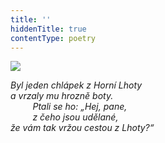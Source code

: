 ```yaml
---
title: ''
hiddenTitle: true
contentType: poetry
---
```


<section>

![](../Images/045.jpg)

_Byl jeden chlápek z Horní Lhoty  
a vrzaly mu hrozně boty.  
         Ptali se ho: „Hej, pane,  
         z čeho jsou udělané,  
že vám tak vržou cestou z Lhoty?“_

</section>
